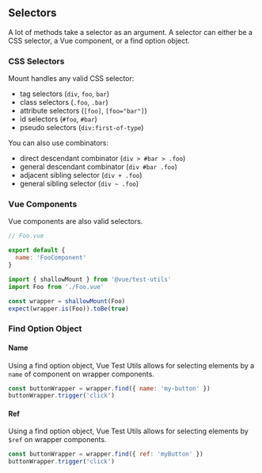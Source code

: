 ## Selectors

A lot of methods take a selector as an argument. A selector can either be a CSS selector, a Vue component, or a find option object.

### CSS Selectors

Mount handles any valid CSS selector:

- tag selectors (`div`, `foo`, `bar`)
- class selectors (`.foo`, `.bar`)
- attribute selectors (`[foo]`, `[foo="bar"]`)
- id selectors (`#foo`, `#bar`)
- pseudo selectors (`div:first-of-type`)

You can also use combinators:

- direct descendant combinator (`div > #bar > .foo`)
- general descendant combinator (`div #bar .foo`)
- adjacent sibling selector (`div + .foo`)
- general sibling selector (`div ~ .foo`)

### Vue Components

Vue components are also valid selectors.

```js
// Foo.vue

export default {
  name: 'FooComponent'
}
```

```js
import { shallowMount } from '@vue/test-utils'
import Foo from './Foo.vue'

const wrapper = shallowMount(Foo)
expect(wrapper.is(Foo)).toBe(true)
```

### Find Option Object

#### Name

Using a find option object, Vue Test Utils allows for selecting elements by a `name` of component on wrapper components.

```js
const buttonWrapper = wrapper.find({ name: 'my-button' })
buttonWrapper.trigger('click')
```

#### Ref

Using a find option object, Vue Test Utils allows for selecting elements by `$ref` on wrapper components.

```js
const buttonWrapper = wrapper.find({ ref: 'myButton' })
buttonWrapper.trigger('click')
```
